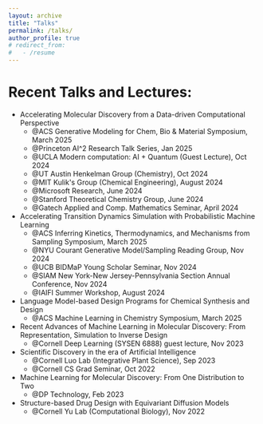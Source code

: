 ```yaml
---
layout: archive
title: "Talks"
permalink: /talks/
author_profile: true
# redirect_from:
#   - /resume
---
```


Recent Talks and Lectures:
======
* Accelerating Molecular Discovery from a Data-driven Computational Perspective
  * @ACS Generative Modeling for Chem, Bio & Material Symposium, March 2025
  * @Princeton AI^2 Research Talk Series, Jan 2025
  * @UCLA Modern computation: AI + Quantum (Guest Lecture), Oct 2024 
  * @UT Austin Henkelman Group (Chemistry), Oct 2024
  * @MIT Kulik's Group (Chemical Engineering), August 2024
  * @Microsoft Research, June 2024
  * @Stanford Theoretical Chemistry Group, June 2024
  * @Gatech Applied and Comp. Mathematics Seminar, April 2024
* Accelerating Transition Dynamics Simulation with Probabilistic Machine Learning 
  * @ACS Inferring Kinetics, Thermodynamics, and Mechanisms from Sampling Symposium, March 2025
  * @NYU Courant Generative Model/Sampling Reading Group, Nov 2024
  * @UCB BIDMaP Young Scholar Seminar, Nov 2024 
  * @SIAM New York-New Jersey-Pennsylvania Section Annual Conference, Nov 2024
  * @IAIFI Summer Workshop, August 2024
* Language Model-based Design Programs for Chemical Synthesis and Design
  * @ACS Machine Learning in Chemistry Symposium, March 2025
* Recent Advances of Machine Learning in Molecular Discovery: From Representation, Simulation to Inverse Design
  * @Cornell Deep Learning (SYSEN 6888) guest lecture, Nov 2023
* Scientific Discovery in the era of Artificial Intelligence
  * @Cornell Luo Lab (Integrative Plant Science), Sep 2023
  * @Cornell CS Grad Seminar, Oct 2022
* Machine Learning for Molecular Discovery: From One Distribution to Two
  * @DP Technology, Feb 2023
* Structure-based Drug Design with Equivariant Diffusion Models
  * @Cornell Yu Lab (Computational Biology), Nov 2022

<!-- * [A New Perspective on Building Efficient and Expressive 3D Equivariant Graph Neural Networks](https://m2d2.io/talks/logg/a-new-perspective-on-building-efficient-and-expressive-3d-equivariant-graph-neural-networks/), @LoGG Reading Group, virtual, May 2023; Oral Presentation @TAGML-ICML, in person, July 2023.
* Disentangled Spatiotemporal Graph Generative Models, Oral Presentation @AAAI, virtual, Feb 2022.
* Towards Steerable and Interpretable Chemical Space Exploration, Oral Presentation @ML4Molecules, virtual, Dec 2021. -->




